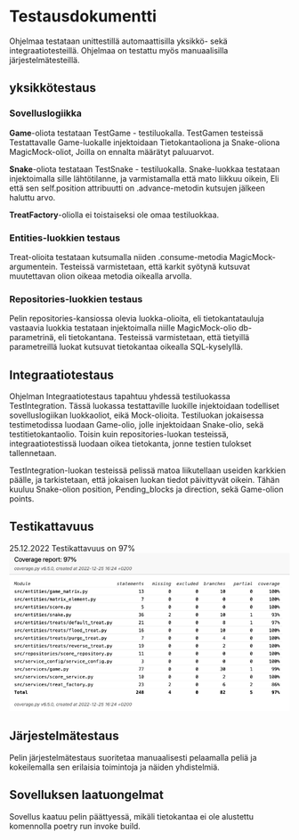 # Testausdokumentti

Ohjelmaa testataan unittestillä automaattisilla yksikkö- sekä integraatiotesteillä. Ohjelmaa on testattu myös manuaalisilla järjestelmätesteillä.

## yksikkötestaus

### Sovelluslogiikka
**Game**-oliota testataan TestGame - testiluokalla. TestGamen testeissä Testattavalle Game-luokalle injektoidaan Tietokantaoliona ja Snake-oliona MagicMock-oliot,
Joilla on ennalta määrätyt paluuarvot.

**Snake**-oliota testataan TestSnake - testiluokalla. Snake-luokkaa testataan injektoimalla sille lähtötilanne, ja varmistamalla että mato liikkuu oikein,
Eli että sen self.position attribuutti on .advance-metodin kutsujen jälkeen haluttu arvo.

**TreatFactory**-oliolla ei toistaiseksi ole omaa testiluokkaa.

### Entities-luokkien testaus

Treat-olioita testataan kutsumalla niiden .consume-metodia MagicMock-argumentein. Testeissä varmistetaan, että karkit syötynä kutsuvat muutettavan olion oikeaa
metodia oikealla arvolla.

### Repositories-luokkien testaus
Pelin repositories-kansiossa olevia luokka-olioita, eli tietokantatauluja vastaavia luokkia testataan injektoimalla niille MagicMock-olio db-parametrinä, eli
tietokantana. Testeissä varmistetaan, että tietyillä parametreillä luokat kutsuvat tietokantaa oikealla SQL-kyselyllä.

## Integraatiotestaus

Ohjelman Integraatiotestaus tapahtuu yhdessä testiluokassa TestIntegration. Tässä luokassa testattaville luokille injektoidaan todelliset sovelluslogiikan
luokkaoliot, eikä Mock-olioita. Testiluokan jokaisessa testimetodissa luodaan Game-olio, jolle injektoidaan Snake-olio, sekä testitietokantaolio.
Toisin kuin repositories-luokan testeissä, integraatiotestissä luodaan oikea tietokanta, jonne testien tulokset tallennetaan.

TestIntegration-luokan testeissä pelissä matoa liikutellaan useiden karkkien päälle, ja tarkistetaan, että jokaisen luokan tiedot päivittyvät oikein.
Tähän kuuluu Snake-olion position, Pending_blocks ja direction, sekä Game-olion points.

## Testikattavuus
25.12.2022 Testikattavuus on 97%
![Pakkauskaavio](./kuvat/testikattavuus.png)

## Järjestelmätestaus

Pelin järjestelmätestaus suoritetaa manuaalisesti pelaamalla peliä ja kokeilemalla sen erilaisia toimintoja ja näiden yhdistelmiä.

## Sovelluksen laatuongelmat

Sovellus kaatuu pelin päättyessä, mikäli tietokantaa ei ole alustettu komennolla poetry run invoke build.






